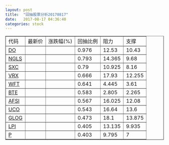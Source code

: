 ```yaml
---
layout: post
title:  "回抽股票分析20170817"
date:   2017-08-17 04:36:40
categories: stock
---
```

<script type="text/javascript">
var stockList = []
stockList.push('gb_do');
stockList.push('gb_ngls');
stockList.push('gb_sxc');
stockList.push('gb_vrx');
stockList.push('gb_wft');
stockList.push('gb_bte');
stockList.push('gb_afsi');
stockList.push('gb_uco');
stockList.push('gb_glog');
stockList.push('gb_lpi');
stockList.push('gb_p');
</script>
<table border="1">
 <tr>
 <td>代码</td>
 <td>最新价</td>
 <td>涨跌幅(%)</td>
 <td>回抽比例</td>
 <td>阻力</td>
 <td>支撑</td>
</tr>
  <tr id="do">
  <td><a href="http://stock.finance.sina.com.cn/usstock/quotes/DO.html" target="_blank">DO</a></td><td></td><td></td><td>0.976</td><td>12.53</td><td>10.43</td></tr>
  <tr id="ngls">
  <td><a href="http://stock.finance.sina.com.cn/usstock/quotes/NGLS.html" target="_blank">NGLS</a></td><td></td><td></td><td>0.793</td><td>14.365</td><td>9.68</td></tr>
  <tr id="sxc">
  <td><a href="http://stock.finance.sina.com.cn/usstock/quotes/SXC.html" target="_blank">SXC</a></td><td></td><td></td><td>0.79</td><td>10.925</td><td>8.16</td></tr>
  <tr id="vrx">
  <td><a href="http://stock.finance.sina.com.cn/usstock/quotes/VRX.html" target="_blank">VRX</a></td><td></td><td></td><td>0.666</td><td>17.93</td><td>12.255</td></tr>
  <tr id="wft">
  <td><a href="http://stock.finance.sina.com.cn/usstock/quotes/WFT.html" target="_blank">WFT</a></td><td></td><td></td><td>0.641</td><td>4.445</td><td>3.61</td></tr>
  <tr id="bte">
  <td><a href="http://stock.finance.sina.com.cn/usstock/quotes/BTE.html" target="_blank">BTE</a></td><td></td><td></td><td>0.583</td><td>2.805</td><td>2.265</td></tr>
  <tr id="afsi">
  <td><a href="http://stock.finance.sina.com.cn/usstock/quotes/AFSI.html" target="_blank">AFSI</a></td><td></td><td></td><td>0.567</td><td>16.025</td><td>12.08</td></tr>
  <tr id="uco">
  <td><a href="http://stock.finance.sina.com.cn/usstock/quotes/UCO.html" target="_blank">UCO</a></td><td></td><td></td><td>0.543</td><td>16.64</td><td>13.6</td></tr>
  <tr id="glog">
  <td><a href="http://stock.finance.sina.com.cn/usstock/quotes/GLOG.html" target="_blank">GLOG</a></td><td></td><td></td><td>0.473</td><td>18.1</td><td>13.875</td></tr>
  <tr id="lpi">
  <td><a href="http://stock.finance.sina.com.cn/usstock/quotes/LPI.html" target="_blank">LPI</a></td><td></td><td></td><td>0.405</td><td>13.135</td><td>9.935</td></tr>
  <tr id="p">
  <td><a href="http://stock.finance.sina.com.cn/usstock/quotes/P.html" target="_blank">P</a></td><td></td><td></td><td>0.403</td><td>9.795</td><td>7</td></tr>
</table>
